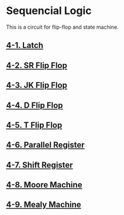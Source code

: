 
# Sequencial Logic

  This is a circuit for flip-flop and state machine.


## [4-1. Latch](./4-1.LATCH.md)

## [4-2. SR Flip Flop](./4-2.SRFF.md)

## [4-3. JK Flip Flop](./4-3.JKFF.md)

## [4-4. D Flip Flop](./4-4.DFF.md)

## [4-5. T Flip Flop](./4-5.TFF.md)

## [4-6. Parallel Register](./4-6.Parallel_Register.md)

## [4-7. Shift Register](./4-7.Shift_Register.md)

## [4-8. Moore Machine](./4-8.MOORE_MACHINE.md)

## [4-9. Mealy Machine](./4-9.MEALY_MACHINE.md)
